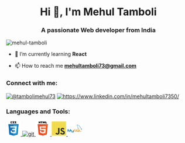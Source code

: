 <h1 align="center">Hi 👋, I'm Mehul Tamboli</h1>
<h3 align="center">A passionate Web developer from India</h3>

<p align="left"> <img src="https://komarev.com/ghpvc/?username=mehul-tamboli&label=Profile%20views&color=0e75b6&style=flat" alt="mehul-tamboli" /> </p>

- 🌱 I’m currently learning **React**

- 📫 How to reach me **mehultamboli73@gmail.com**

<h3 align="left">Connect with me:</h3>
<p align="left">
<a href="https://twitter.com/@tambolimehul73" target="blank"><img align="center" src="https://raw.githubusercontent.com/rahuldkjain/github-profile-readme-generator/master/src/images/icons/Social/twitter.svg" alt="@tambolimehul73" height="30" width="40" /></a>
<a href="https://linkedin.com/in/https://www.linkedin.com/in/mehultamboli7350/" target="blank"><img align="center" src="https://raw.githubusercontent.com/rahuldkjain/github-profile-readme-generator/master/src/images/icons/Social/linked-in-alt.svg" alt="https://www.linkedin.com/in/mehultamboli7350/" height="30" width="40" /></a>
</p>

<h3 align="left">Languages and Tools:</h3>
<p align="left"> <a href="https://www.w3schools.com/css/" target="_blank" rel="noreferrer"> <img src="https://raw.githubusercontent.com/devicons/devicon/master/icons/css3/css3-original-wordmark.svg" alt="css3" width="40" height="40"/> </a> <a href="https://git-scm.com/" target="_blank" rel="noreferrer"> <img src="https://www.vectorlogo.zone/logos/git-scm/git-scm-icon.svg" alt="git" width="40" height="40"/> </a> <a href="https://www.w3.org/html/" target="_blank" rel="noreferrer"> <img src="https://raw.githubusercontent.com/devicons/devicon/master/icons/html5/html5-original-wordmark.svg" alt="html5" width="40" height="40"/> </a> <a href="https://developer.mozilla.org/en-US/docs/Web/JavaScript" target="_blank" rel="noreferrer"> <img src="https://raw.githubusercontent.com/devicons/devicon/master/icons/javascript/javascript-original.svg" alt="javascript" width="40" height="40"/> </a> <a href="https://www.mysql.com/" target="_blank" rel="noreferrer"> <img src="https://raw.githubusercontent.com/devicons/devicon/master/icons/mysql/mysql-original-wordmark.svg" alt="mysql" width="40" height="40"/> </a> </p>
